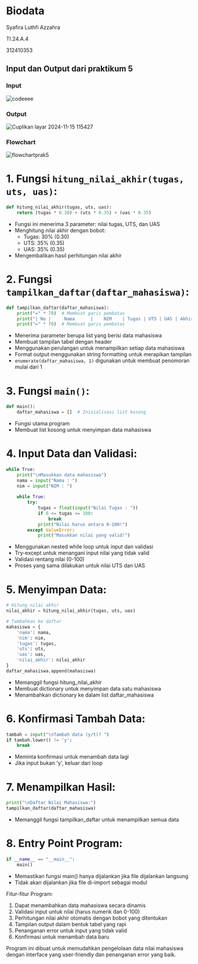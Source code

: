 # Biodata

Syafira Luthfi Azzahra

TI.24.A.4

312410353

## Input dan Output dari praktikum 5

### Input

![codeeee](https://github.com/user-attachments/assets/38ea6d72-fe47-44ab-8398-3faef32fc181)

### Output

![Cuplikan layar 2024-11-15 115427](https://github.com/user-attachments/assets/05297cc9-8b3a-4f7b-a0e0-f9f1e1bcf761)

### Flowchart

![flowchartprak5](https://github.com/user-attachments/assets/4ef4ef72-b102-44f2-b5e7-3bbda3621dae)

# 1. Fungsi `hitung_nilai_akhir(tugas, uts, uas)`:

```python
def hitung_nilai_akhir(tugas, uts, uas):
    return (tugas * 0.30) + (uts * 0.35) + (uas * 0.35)
```

- Fungsi ini menerima 3 parameter: nilai tugas, UTS, dan UAS
- Menghitung nilai akhir dengan bobot:
  - Tugas: 30% (0.30)
  - UTS: 35% (0.35)
  - UAS: 35% (0.35)
- Mengembalikan hasil perhitungan nilai akhir

# 2. Fungsi `tampilkan_daftar(daftar_mahasiswa)`:

```python
def tampilkan_daftar(daftar_mahasiswa):
    print("=" * 70)  # Membuat garis pembatas
    print("| No |     Nama      |    NIM    | Tugas | UTS | UAS | Akhir |")
    print("=" * 70)  # Membuat garis pembatas
```

- Menerima parameter berupa list yang berisi data mahasiswa
- Membuat tampilan tabel dengan header
- Menggunakan perulangan untuk menampilkan setiap data mahasiswa
- Format output menggunakan string formatting untuk merapikan tampilan
- `enumerate(daftar_mahasiswa, 1)` digunakan untuk membuat penomoran mulai dari 1

# 3. Fungsi `main()`:

```python
def main():
    daftar_mahasiswa = []  # Inisialisasi list kosong
```

- Fungsi utama program
- Membuat list kosong untuk menyimpan data mahasiswa

# 4. Input Data dan Validasi:

```python
while True:
    print("\nMasukkan data mahasiswa")
    nama = input("Nama : ")
    nim = input("NIM : ")
    
    while True:
        try:
            tugas = float(input("Nilai Tugas : "))
            if 0 <= tugas <= 100:
                break
            print("Nilai harus antara 0-100!")
        except ValueError:
            print("Masukkan nilai yang valid!")
```

- Menggunakan nested while loop untuk input dan validasi
- Try-except untuk menangani input nilai yang tidak valid
- Validasi rentang nilai (0-100)
- Proses yang sama dilakukan untuk nilai UTS dan UAS

# 5. Menyimpan Data:

```python
# Hitung nilai akhir
nilai_akhir = hitung_nilai_akhir(tugas, uts, uas)

# Tambahkan ke daftar
mahasiswa = {
    'nama': nama,
    'nim': nim,
    'tugas': tugas,
    'uts': uts,
    'uas': uas,
    'nilai_akhir': nilai_akhir
}
daftar_mahasiswa.append(mahasiswa)
```

- Memanggil fungsi hitung_nilai_akhir
- Membuat dictionary untuk menyimpan data satu mahasiswa
- Menambahkan dictionary ke dalam list daftar_mahasiswa

# 6. Konfirmasi Tambah Data:

```python
tambah = input("\nTambah data (y/t)? ")
if tambah.lower() != 'y':
    break
```

- Meminta konfirmasi untuk menambah data lagi
- Jika input bukan 'y', keluar dari loop

# 7. Menampilkan Hasil:

```python
print("\nDaftar Nilai Mahasiswa:")
tampilkan_daftar(daftar_mahasiswa)
```

- Memanggil fungsi tampilkan_daftar untuk menampilkan semua data

# 8. Entry Point Program:

```python
if __name__ == "__main__":
    main()
```

- Memastikan fungsi main() hanya dijalankan jika file dijalankan langsung
- Tidak akan dijalankan jika file di-import sebagai modul

Fitur-fitur Program:

1. Dapat menambahkan data mahasiswa secara dinamis
2. Validasi input untuk nilai (harus numerik dan 0-100)
3. Perhitungan nilai akhir otomatis dengan bobot yang ditentukan
4. Tampilan output dalam bentuk tabel yang rapi
5. Penanganan error untuk input yang tidak valid
6. Konfirmasi untuk menambah data baru

Program ini dibuat untuk memudahkan pengelolaan data nilai mahasiswa dengan interface yang user-friendly dan penanganan error yang baik.
